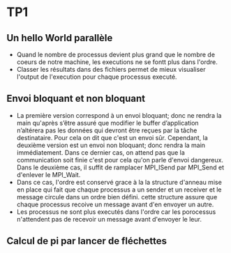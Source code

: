 # TP1

## Un hello World parallèle

* Quand le nombre de processus devient plus grand que le nombre de coeurs de notre machine, les executions ne se fontt plus dans l'ordre.
* Classer les résultats dans des fichiers permet de mieux visualiser l'output de l'execution pour chaque processus executé.

## Envoi bloquant et non bloquant

* La première version correspond à un envoi bloquant; donc ne rendra la main qu'après s’être assuré que modifier le buffer d’application n’altérera pas les données qui devront être reçues par la tâche destinataire. Pour cela on dit que c'est un envoi sûr. Cependant, la deuxième version est un envoi non bloquant; donc rendra la main immédiatement. Dans ce dernier cas, on attend pas que la communication soit finie c'est pour cela qu'on parle d'envoi dangereux. Dans le deuxième cas, il suffit de ramplacer MPI\_ISend par MPI\_Send et d'enlever le MPI_Wait.
* Dans ce cas, l'ordre est conservé grace à la la structure d'anneau mise en place qui fait que chaque processus a un sender et un receiver et le message circule dans un ordre bien défini. cette structure assure que chaque processus recoive un message avant d'en envoyer un autre.
* Les processus ne sont plus executés dans l'ordre car les porocessus n'attendent pas de recevoir un message avant d'envoyer le leur. 

## Calcul de pi par lancer de fléchettes




